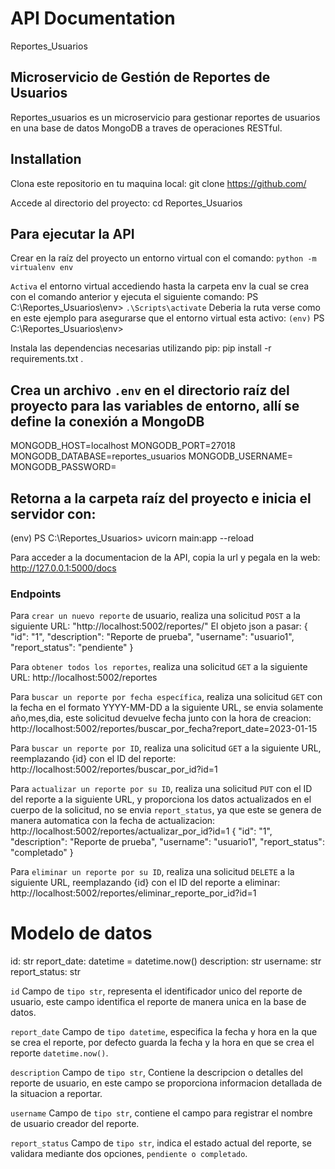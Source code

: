 # API Documentation
Reportes_Usuarios

## Microservicio de Gestión de Reportes de Usuarios ##

Reportes_usuarios es un microservicio para gestionar reportes de usuarios en una base de datos MongoDB a traves de operaciones RESTful.

## Installation

Clona este repositorio en tu maquina local:
git clone https://github.com/

Accede al directorio del proyecto:
cd Reportes_Usuarios

## Para ejecutar la API
Crear en la raíz del proyecto un entorno virtual con el comando:
`python -m virtualenv env`

`Activa` el entorno virtual accediendo hasta la carpeta env la cual se crea con el comando anterior y ejecuta el siguiente comando:
PS C:\Reportes_Usuarios\env> `.\Scripts\activate`
Deberia la ruta verse como en este ejemplo para asegurarse que el entorno virtual esta activo:
`(env)` PS C:\Reportes_Usuarios\env>

Instala las dependencias necesarias utilizando pip:
pip install -r requirements.txt .

## Crea un archivo `.env` en el directorio raíz del proyecto para las variables de entorno, allí se define la conexión a MongoDB
MONGODB_HOST=localhost
MONGODB_PORT=27018
MONGODB_DATABASE=reportes_usuarios
MONGODB_USERNAME=
MONGODB_PASSWORD=


## Retorna a la carpeta raíz del proyecto e inicia el servidor con:
(env) PS C:\Reportes_Usuarios> uvicorn main:app --reload

Para acceder a la documentacion de la API, copia la url y pegala en la web:
http://127.0.0.1:5000/docs


### Endpoints

Para `crear un nuevo reporte` de usuario, realiza una solicitud `POST` a la siguiente URL:
"http://localhost:5002/reportes/"
El objeto json a pasar:
{
  "id": "1",
  "description": "Reporte de prueba",
  "username": "usuario1",
  "report_status": "pendiente"
}

Para `obtener todos los reportes`, realiza una solicitud `GET` a la siguiente URL:
http://localhost:5002/reportes


Para `buscar un reporte por fecha específica`, realiza una solicitud `GET` con la fecha en el formato YYYY-MM-DD a la siguiente URL, se envia solamente año,mes,dia, este solicitud devuelve fecha junto con la hora de creacion:
http://localhost:5002/reportes/buscar_por_fecha?report_date=2023-01-15


Para `buscar un reporte por ID`, realiza una solicitud `GET` a la siguiente URL, reemplazando {id} con el ID del reporte:
http://localhost:5002/reportes/buscar_por_id?id=1


Para `actualizar un reporte por su ID`, realiza una solicitud `PUT` con el ID del reporte a la siguiente URL, y proporciona los datos actualizados en el cuerpo de la solicitud, no se envia `report_status`, ya que este se genera de manera automatica con la fecha de actualizacion:
http://localhost:5002/reportes/actualizar_por_id?id=1
{
  "id": "1",
  "description": "Reporte de prueba",
  "username": "usuario1",
  "report_status": "completado"
}


Para `eliminar un reporte por su ID`, realiza una solicitud `DELETE` a la siguiente URL, reemplazando {id} con el ID del reporte a eliminar:
http://localhost:5002/reportes/eliminar_reporte_por_id?id=1


# Modelo de datos
  id: str
  report_date: datetime = datetime.now()
  description: str
  username: str
  report_status: str

`id` Campo de `tipo str`, representa el identificador unico del reporte de usuario, este campo identifica el reporte de manera unica en la base de datos.

`report_date` Campo de `tipo datetime`, especifica la fecha y hora en la que se crea el reporte, por defecto guarda la fecha y la hora en que se crea el reporte `datetime.now()`.

`description` Campo de `tipo str`, Contiene la descripcion o detalles del reporte de usuario, en este campo se proporciona informacion detallada de la situacion a reportar.

`username` Campo de `tipo str`, contiene el campo para registrar el nombre de usuario creador del reporte.

`report_status` Campo de `tipo str`, indica el estado actual del reporte, se validara mediante dos opciones, `pendiente o completado`.

